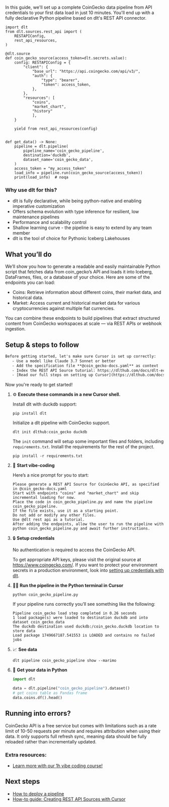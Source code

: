 In this guide, we'll set up a complete CoinGecko data pipeline from API credentials to your first data load in just 10 minutes. You'll end up with a fully declarative Python pipeline based on dlt's REST API connector.

```python-outcome
import dlt
from dlt.sources.rest_api import (
    RESTAPIConfig,
    rest_api_resources,
)

@dlt.source
def coin_gecko_source(access_token=dlt.secrets.value):
    config: RESTAPIConfig = {
        "client": {
            "base_url": "https://api.coingecko.com/api/v3/",
            "auth": {
                "type": "bearer",
                "token": access_token,
            },
        },
        "resources": [
            "coins",
            "market_chart",
            "history"
            ],
    }

    yield from rest_api_resources(config)


def get_data() -> None:
    pipeline = dlt.pipeline(
        pipeline_name='coin_gecko_pipeline',
        destination='duckdb',
        dataset_name='coin_gecko_data', 
    )
    access_token = "my_access_token"
    load_info = pipeline.run(coin_gecko_source(access_token))
    print(load_info)  # noqa
```

### Why use dlt for this?

- dlt is fully declarative, while being python-native and enabling imperative customization
- Offers schema evolution with type inference for resilient, low maintenance pipelines
- Performance and scalability control
- Shallow learning curve - the pipeline is easy to extend by any team member
- dlt is the tool of choice for Pythonic Iceberg Lakehouses

## What you’ll do

We’ll show you how to generate a readable and easily maintainable Python script that fetches data from coin_gecko’s API and loads it into Iceberg, DataFrames, files, or a database of your choice. Here are some of the endpoints you can load:

- Coins: Retrieve information about different coins, their market data, and historical data.
- Market: Access current and historical market data for various cryptocurrencies against multiple fiat currencies.

You can combine these endpoints to build pipelines that extract structured content from CoinGecko workspaces at scale — via REST APIs or webhook ingestion.

## Setup & steps to follow

```default
Before getting started, let's make sure Cursor is set up correctly:
   - Use a model like Claude 3.7 Sonnet or better
   - Add the specification file **@coin_gecko-docs.yaml** as context
   - Index the REST API Source tutorial: https://dlthub.com/docs/dlt-ecosystem/verified-sources/rest_api/ and add it to context as **@dlt rest api**
   - [Read our full steps on setting up Cursor](https://dlthub.com/docs/dlt-ecosystem/llm-tooling/cursor-restapi#23-configuring-cursor-with-documentation)
```

Now you're ready to get started! 

1. ⚙️ **Execute these commands in a new Cursor shell.**
    
    Install dlt with duckdb support:
    ```shell
    pip install dlt
    ```

    Initialize a dlt pipeline with CoinGecko support.
    ```shell
    dlt init dlthub:coin_gecko duckdb
    ```

    The `init` command will setup some important files and folders, including `requirements.txt`. Install the requirements for the rest of the project.
    ```shell
    pip install -r requirements.txt
    ```
    
2. 🤠 **Start vibe-coding**
    
    Here’s a nice prompt for you to start: 
    
    ```prompt
    Please generate a REST API Source for CoinGecko API, as specified in @coin_gecko-docs.yaml 
    Start with endpoints "coins" and "market_chart" and skip incremental loading for now. 
    Place the code in coin_gecko_pipeline.py and name the pipeline coin_gecko_pipeline. 
    If the file exists, use it as a starting point. 
    Do not add or modify any other files. 
    Use @dlt rest api as a tutorial. 
    After adding the endpoints, allow the user to run the pipeline with python coin_gecko_pipeline.py and await further instructions.
    ```

    
3. 🔒 **Setup credentials** 
    
    No authentication is required to access the CoinGecko API.
    
    To get appropriate API keys, please visit the original source at https://www.coingecko.com/.
    If you want to protect your environment secrets in a production environment, look into [setting up credentials with dlt](https://dlthub.com/docs/walkthroughs/add_credentials).
    
4. 🏃‍♀️ **Run the pipeline in the Python terminal in Cursor**
    
    ```shell
    python coin_gecko_pipeline.py
    ```
    
    If your pipeline runs correctly you’ll see something like the following:
    
    ```shell
    Pipeline coin_gecko load step completed in 0.26 seconds
    1 load package(s) were loaded to destination duckdb and into dataset coin_gecko_data
    The duckdb destination used duckdb:/coin_gecko.duckdb location to store data
    Load package 1749667187.541553 is LOADED and contains no failed jobs
    ```
    
5. 📈 **See data**
    
    ```shell
    dlt pipeline coin_gecko_pipeline show --marimo
    ```
    
6. 🐍 **Get your data in Python**
    
    ```python
    import dlt

   data = dlt.pipeline("coin_gecko_pipeline").dataset()
   # get coins table as Pandas frame
   data.coins.df().head()
    ```

## Running into errors?

CoinGecko API is a free service but comes with limitations such as a rate limit of 10-50 requests per minute and requires attribution when using their data. It only supports full refresh sync, meaning data should be fully reloaded rather than incrementally updated.

### Extra resources:

- [Learn more with our 1h vibe coding course!](https://www.youtube.com/watch?v=GGid70rnJuM)

## Next steps

- [How to deploy a pipeline](https://dlthub.com/docs/walkthroughs/deploy-a-pipeline)
- [How-to guide: Creating REST API Sources with Cursor](https://dlthub.com/docs/dlt-ecosystem/llm-tooling/cursor-restapi)